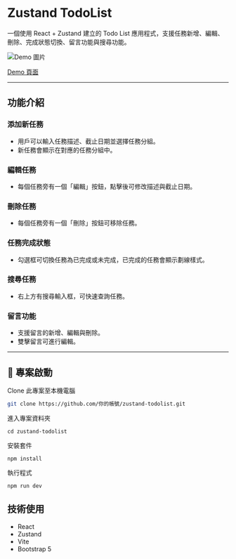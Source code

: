 # Zustand TodoList

一個使用 React + Zustand 建立的 Todo List 應用程式，支援任務新增、編輯、刪除、完成狀態切換、留言功能與搜尋功能。

![Demo 圖片](https://i.postimg.cc/RV95x1TL/2025-05-10-093612.png)

[Demo 頁面](https://s4chan.github.io/zustand-todolist/)

---

## 功能介紹

### 添加新任務
- 用戶可以輸入任務描述、截止日期並選擇任務分組。
- 新任務會顯示在對應的任務分組中。

### 編輯任務
- 每個任務旁有一個「編輯」按鈕，點擊後可修改描述與截止日期。

### 刪除任務
- 每個任務旁有一個「刪除」按鈕可移除任務。

### 任務完成狀態
- 勾選框可切換任務為已完成或未完成，已完成的任務會顯示劃線樣式。

### 搜尋任務
- 右上方有搜尋輸入框，可快速查詢任務。

### 留言功能
- 支援留言的新增、編輯與刪除。
- 雙擊留言可進行編輯。

---

## 🚀 專案啟動

Clone 此專案至本機電腦
```bash 
git clone https://github.com/你的帳號/zustand-todolist.git
```
進入專案資料夾
```
cd zustand-todolist
```
安裝套件
```
npm install
```
執行程式
```
npm run dev
```

## 技術使用
- React
- Zustand
- Vite
- Bootstrap 5
